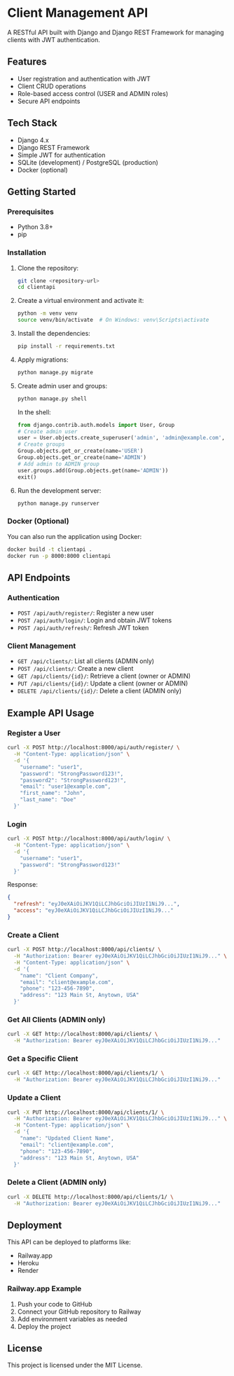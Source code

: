 # Client Management API

A RESTful API built with Django and Django REST Framework for managing clients with JWT authentication.

## Features

- User registration and authentication with JWT
- Client CRUD operations
- Role-based access control (USER and ADMIN roles)
- Secure API endpoints

## Tech Stack

- Django 4.x
- Django REST Framework
- Simple JWT for authentication
- SQLite (development) / PostgreSQL (production)
- Docker (optional)

## Getting Started

### Prerequisites

- Python 3.8+
- pip

### Installation

1. Clone the repository:
   ```bash
   git clone <repository-url>
   cd clientapi
   ```

2. Create a virtual environment and activate it:
   ```bash
   python -m venv venv
   source venv/bin/activate  # On Windows: venv\Scripts\activate
   ```

3. Install the dependencies:
   ```bash
   pip install -r requirements.txt
   ```

4. Apply migrations:
   ```bash
   python manage.py migrate
   ```

5. Create admin user and groups:
   ```bash
   python manage.py shell
   ```
   
   In the shell:
   ```python
   from django.contrib.auth.models import User, Group
   # Create admin user
   user = User.objects.create_superuser('admin', 'admin@example.com', 'admin')
   # Create groups
   Group.objects.get_or_create(name='USER')
   Group.objects.get_or_create(name='ADMIN')
   # Add admin to ADMIN group
   user.groups.add(Group.objects.get(name='ADMIN'))
   exit()
   ```

6. Run the development server:
   ```bash
   python manage.py runserver
   ```

### Docker (Optional)

You can also run the application using Docker:

```bash
docker build -t clientapi .
docker run -p 8000:8000 clientapi
```

## API Endpoints

### Authentication

- `POST /api/auth/register/`: Register a new user
- `POST /api/auth/login/`: Login and obtain JWT tokens
- `POST /api/auth/refresh/`: Refresh JWT token

### Client Management

- `GET /api/clients/`: List all clients (ADMIN only)
- `POST /api/clients/`: Create a new client
- `GET /api/clients/{id}/`: Retrieve a client (owner or ADMIN)
- `PUT /api/clients/{id}/`: Update a client (owner or ADMIN)
- `DELETE /api/clients/{id}/`: Delete a client (ADMIN only)

## Example API Usage

### Register a User

```bash
curl -X POST http://localhost:8000/api/auth/register/ \
  -H "Content-Type: application/json" \
  -d '{
    "username": "user1",
    "password": "StrongPassword123!",
    "password2": "StrongPassword123!",
    "email": "user1@example.com",
    "first_name": "John",
    "last_name": "Doe"
  }'
```

### Login

```bash
curl -X POST http://localhost:8000/api/auth/login/ \
  -H "Content-Type: application/json" \
  -d '{
    "username": "user1",
    "password": "StrongPassword123!"
  }'
```

Response:
```json
{
  "refresh": "eyJ0eXAiOiJKV1QiLCJhbGciOiJIUzI1NiJ9...",
  "access": "eyJ0eXAiOiJKV1QiLCJhbGciOiJIUzI1NiJ9..."
}
```

### Create a Client

```bash
curl -X POST http://localhost:8000/api/clients/ \
  -H "Authorization: Bearer eyJ0eXAiOiJKV1QiLCJhbGciOiJIUzI1NiJ9..." \
  -H "Content-Type: application/json" \
  -d '{
    "name": "Client Company",
    "email": "client@example.com",
    "phone": "123-456-7890",
    "address": "123 Main St, Anytown, USA"
  }'
```

### Get All Clients (ADMIN only)

```bash
curl -X GET http://localhost:8000/api/clients/ \
  -H "Authorization: Bearer eyJ0eXAiOiJKV1QiLCJhbGciOiJIUzI1NiJ9..."
```

### Get a Specific Client

```bash
curl -X GET http://localhost:8000/api/clients/1/ \
  -H "Authorization: Bearer eyJ0eXAiOiJKV1QiLCJhbGciOiJIUzI1NiJ9..."
```

### Update a Client

```bash
curl -X PUT http://localhost:8000/api/clients/1/ \
  -H "Authorization: Bearer eyJ0eXAiOiJKV1QiLCJhbGciOiJIUzI1NiJ9..." \
  -H "Content-Type: application/json" \
  -d '{
    "name": "Updated Client Name",
    "email": "client@example.com",
    "phone": "123-456-7890",
    "address": "123 Main St, Anytown, USA"
  }'
```

### Delete a Client (ADMIN only)

```bash
curl -X DELETE http://localhost:8000/api/clients/1/ \
  -H "Authorization: Bearer eyJ0eXAiOiJKV1QiLCJhbGciOiJIUzI1NiJ9..."
```

## Deployment

This API can be deployed to platforms like:
- Railway.app
- Heroku
- Render

### Railway.app Example

1. Push your code to GitHub
2. Connect your GitHub repository to Railway
3. Add environment variables as needed
4. Deploy the project

## License

This project is licensed under the MIT License.